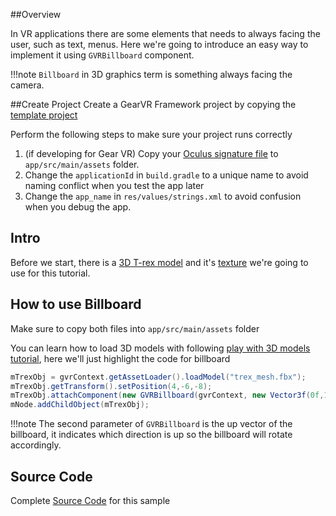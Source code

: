 ##Overview

In VR applications there are some elements that needs to always facing the user, such as text, menus.
Here we're going to introduce an easy way to implement it using `GVRBillboard` component.

!!!note
    `Billboard` in 3D graphics term is something always facing the camera. 


##Create Project
Create a GearVR Framework project by copying the [template project](https://github.com/gearvrf/GearVRf-Demos/tree/master/template/GVRFApplication) 

Perform the following steps to make sure your project runs correctly

1. (if developing for Gear VR) Copy your [Oculus signature file](https://developer.oculus.com/osig/) to `app/src/main/assets` folder.
1. Change the `applicationId` in `build.gradle` to a unique name to avoid naming conflict when you test the app later
1. Change the `app_name` in `res/values/strings.xml` to avoid confusion when you debug the app.


## Intro

Before we start, there is a [3D T-rex model](/images/trex_mesh.fbx) and it's [texture](/images/trex_tex_diffuse.png) we're going to use for this tutorial. 

## How to use Billboard

Make sure to copy both files into `app/src/main/assets` folder

You can learn how to load 3D models with following [play with 3D models tutorial](play_with_3d_models), here we'll just highlight the code for billboard

```java
mTrexObj = gvrContext.getAssetLoader().loadModel("trex_mesh.fbx");
mTrexObj.getTransform().setPosition(4,-6,-8);
mTrexObj.attachComponent(new GVRBillboard(gvrContext, new Vector3f(0f,1f,0f)));
mNode.addChildObject(mTrexObj);
```

!!!note
    The second parameter of `GVRBillboard` is the up vector of the billboard, it indicates which direction is up so the billboard will rotate accordingly.


## Source Code
Complete [Source Code](https://github.com/nitosan/GearVRf-Samples/tree/master/sample_billboard) for this sample
